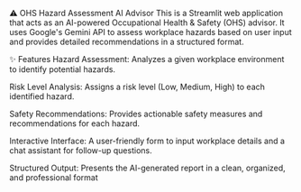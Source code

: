 ⚠️ OHS Hazard Assessment AI Advisor
This is a Streamlit web application that acts as an AI-powered Occupational Health & Safety (OHS) advisor. It uses Google's Gemini API to assess workplace hazards based on user input and provides detailed recommendations in a structured format.

✨ Features
Hazard Assessment: Analyzes a given workplace environment to identify potential hazards.

Risk Level Analysis: Assigns a risk level (Low, Medium, High) to each identified hazard.

Safety Recommendations: Provides actionable safety measures and recommendations for each hazard.

Interactive Interface: A user-friendly form to input workplace details and a chat assistant for follow-up questions.

Structured Output: Presents the AI-generated report in a clean, organized, and professional format
